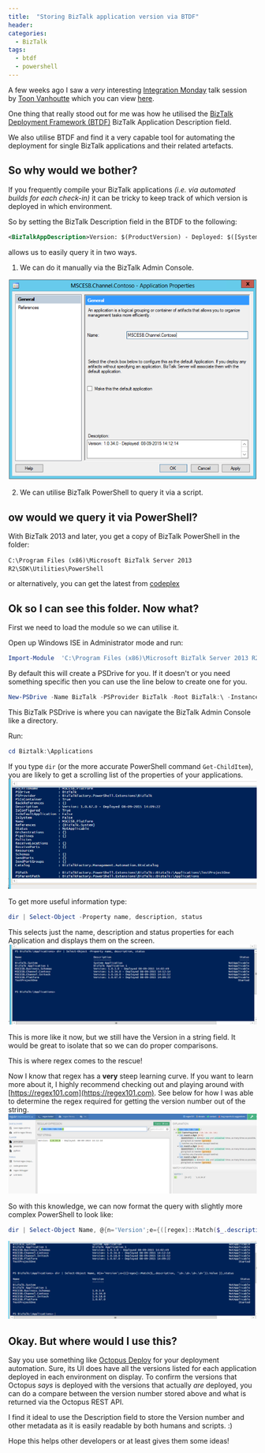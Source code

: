 ```yaml
---
title:  "Storing BizTalk application version via BTDF"
header:
categories: 
  - BizTalk
tags:
  - btdf
  - powershell
---
```


A few weeks ago I saw a _very_ interesting [Integration Monday](http://www.integrationusergroup.com) talk session by [Toon Vanhoutte](http://www.codit.eu/blog/authors/toon-vanhoutte/) which you can view [here](http://www.integrationusergroup.com/?event=biztalk-alm).

One thing that really stood out for me was how he utilised the [BizTalk Deployment Framework (BTDF)](https://biztalkdeployment.codeplex.com) BizTalk Application Description field.

We also utilise BTDF and find it a very capable tool for automating the deployment for single BizTalk applications and their related artefacts. 

## So why would we bother?
If you frequently compile your BizTalk applications _(i.e. via automated builds for each check-in)_ it can be tricky to keep track of which version is deployed in which environment.

So by setting the BizTalk Description field in the BTDF to the following:

```xml
<BizTalkAppDescription>Version: $(ProductVersion) - Deployed: $([System.DateTime]::Now.ToString("dd-MM-yyyy HH:mm:ss"))</BizTalkAppDescription>
```
allows us to easily query it in two ways. 

1) We can do it manually via the BizTalk Admin Console.

![](/assets/images/2015/09/image001.png)

2) We can utilise BizTalk PowerShell to query it via a script.

## ow would we query it via PowerShell?
With BizTalk 2013 and later, you get a copy of BizTalk PowerShell in the folder:

`C:\Program Files (x86)\Microsoft BizTalk Server 2013 R2\SDK\Utilities\PowerShell`

or alternatively, you can get the latest from [codeplex](http://psbiztalk.codeplex.com/)

## Ok so I can see this folder. Now what?
First we need to load the module so we can utilise it.

Open up Windows ISE in Administrator mode and run:

```powershell
Import-Module  'C:\Program Files (x86)\Microsoft BizTalk Server 2013 R2\SDK\Utilities\PowerShell\BizTalkFactory.PowerShell.Extensions.dll'
``` 

By default this will create a PSDrive for you. If it doesn't or you need something specific then you can use the line below to create one for you.

```powershell
New-PSDrive -Name BizTalk -PSProvider BizTalk -Root BizTalk:\ -Instance . -Database BizTalkMgmtDb -Scope Global 
```

This BizTalk PSDrive is where you can navigate the BizTalk Admin Console like a directory. 

Run:

```powershell
cd Biztalk:\Applications
```

If you type `dir` (or the more accurate PowerShell command `Get-ChildItem`), you are likely to get a scrolling list of the properties of your applications. 
![](/assets/images/2015/09/2015-09-29_21-58-33.png)

To get more useful information type:
 
```powershell
dir | Select-Object -Property name, description, status
```

This selects just the name, description and status properties for each Application and displays them on the screen.
![](/assets/images/2015/09/2015-09-29_22-01-45_01-1.png)

This is more like it now, but we still have the Version in a string field. It would be great to isolate that so we can do proper comparisons.

This is where regex comes to the rescue!

Now I know that regex has a **very** steep learning curve.  If you want to learn more about it, I highly recommend checking out and playing around with [https://regex101.com](https://regex101.com).
See below for how I was able to determine the regex required for getting the version number out of the string.
![](/assets/images/2015/09/image008.png)

So with this knowledge, we can now format the query with slightly more complex PowerShell to look like:

```powershell
dir | Select-Object Name, @{n='Version';e={([regex]::Match($_.description, '\d+.\d+.\d+.\d+')).Value }},status
```

![](/assets/images/2015/09/2015-09-29_22-03-39.png)

## Okay. But where would I use this?
Say you use something like [Octopus Deploy](https://octopus.com) for your deployment automation. Sure, its UI does have all the versions listed for each application deployed in each environment on display. To confirm the versions that Octopus _says_ is deployed with the versions that actually _are_ deployed, you can do a compare between the version number stored above and what is returned via the Octopus REST API.

I find it ideal to use the Description field to store the Version number and other metadata as it is easily readable by both humans and scripts. :)

Hope this helps other developers or at least gives them some ideas!